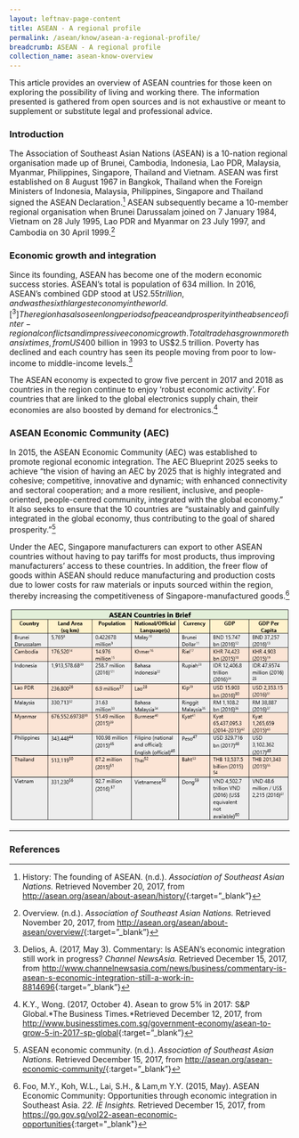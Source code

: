 ```yaml
---
layout: leftnav-page-content
title: ASEAN - A regional profile
permalink: /asean/know/asean-a-regional-profile/
breadcrumb: ASEAN - A regional profile
collection_name: asean-know-overview
---
```


This article provides an overview of ASEAN countries for those keen on exploring the possibility of living and working there. The information presented is gathered from open sources and is not exhaustive or meant to supplement or substitute legal and professional advice.

### **Introduction**

The Association of Southeast Asian Nations (ASEAN) is a 10-nation regional organisation made up of Brunei, Cambodia, Indonesia, Lao PDR, Malaysia, Myanmar, Philippines, Singapore, Thailand and Vietnam. ASEAN was first established on 8 August 1967 in Bangkok, Thailand when the Foreign Ministers of Indonesia, Malaysia, Philippines, Singapore and Thailand signed the ASEAN Declaration.[^1] ASEAN subsequently became a 10-member regional organisation when Brunei Darussalam joined on 7 January 1984, Vietnam on 28 July 1995, Lao PDR and Myanmar on 23 July 1997, and Cambodia on 30 April 1999.[^2]

[^1]: History: The founding of ASEAN. (n.d.). *Association of Southeast Asian Nations.* Retrieved November 20, 2017, from <http://asean.org/asean/about-asean/history/>{:target=”_blank”}
[^2]: Overview. (n.d.). *Association of Southeast Asian Nations.* Retrieved November 20, 2017, from <http://asean.org/asean/about-asean/overview/>{:target=”_blank”}


### **Economic growth and integration**

Since its founding, ASEAN has become one of the modern economic success stories. ASEAN’s total is population of 634 million. In 2016, ASEAN’s combined GDP stood at US$2.55 trillion, and was the sixth largest economy in the world.[^3] The region has also seen long periods of peace and prosperity in the absence of inter-regional conflicts and impressive economic growth. Total trade has grown more than six times, from US$400 billion in 1993 to US$2.5 trillion. Poverty has declined and each country has seen its people moving from poor to low-income to middle-income levels.[^4]

[^3]: ASEAN 50 1967-2017: ASEAN economic progress. (2017). *Association of Southeast Asian Nations*. Retrieved December 22, 2017, from <http://www.aseanstats.org/wp-content/uploads/2017/08/ASEAN_economic_progress.pdf>{:target=”_blank”}

[^4]: Delios, A. (2017, May 3). Commentary: Is ASEAN’s economic integration still work in progress?  *Channel NewsAsia.* Retrieved December 15, 2017, from <http://www.channelnewsasia.com/news/business/commentary-is-asean-s-economic-integration-still-a-work-in-8814696>{:target=”_blank”}

The ASEAN economy is expected to grow five percent in 2017 and 2018 as countries in the region continue to enjoy ‘robust economic activity’. For countries that are linked to the global electronics supply chain, their economies are also boosted by demand for electronics.[^5]

[^5]: K.Y., Wong. (2017, October 4). Asean to grow 5% in 2017: S&P Global.*The Business Times.*Retrieved December 12, 2017, from <http://www.businesstimes.com.sg/government-economy/asean-to-grow-5-in-2017-sp-global>{:target=”_blank”}

### **ASEAN Economic Community (AEC)**

In 2015, the ASEAN Economic Community (AEC) was established to promote regional economic integration. The AEC Blueprint 2025 seeks to achieve “the vision of having an AEC by 2025 that is highly integrated and cohesive; competitive, innovative and dynamic; with enhanced connectivity and sectoral cooperation; and a more resilient, inclusive, and people-oriented, people-centred community, integrated with the global economy.” It also seeks to ensure that the 10 countries are “sustainably and gainfully integrated in the global economy, thus contributing to the goal of shared prosperity.”[^6]

[^6]: ASEAN economic community. (n.d.). *Association of Southeast Asian Nations.* Retrieved December 15, 2017, from <http://asean.org/asean-economic-community/>{:target=”_blank”}

Under the AEC, Singapore manufacturers can export to other ASEAN countries without having to pay tariffs for most products, thus improving manufacturers’ access to these countries. In addition, the freer flow of goods within ASEAN should reduce manufacturing and production costs due to lower costs for raw materials or inputs sourced within the region, thereby increasing the competitiveness of Singapore-manufactured goods.[^7]

[^7]: Foo, M.Y., Koh, W.L., Lai, S.H., & Lam,m Y.Y. (2015, May). ASEAN Economic Community: Opportunities through economic integration in Southeast Asia. *22. IE Insights.* Retrieved December 15, 2017, from <https://go.gov.sg/vol22-asean-economic-opportunities>{:target="_blank"}

![ASEAN Countries in brief](/images/ASEAN-Snapshot-Table-1-new.png)

[^8]: About Brunei. (2015). *Prime Minister’s Office Brunei Darussalam.* Retrieved November 1, 2017, from <http://www.pmo.gov.bn/Pages/AboutBrunei.aspx>{:target=”_blank”}
[^9]: Population. (2017). *Department of Economic Planning and Development.* Retrieved November 1, 2017, from <http://www.depd.gov.bn/SitePages/Population.aspx>{:target=”_blank”}
[^10]: About Brunei. (2015). *Prime Minister’s Office Brunei Darussalam.* Retrieved November 1, 2017, from <http://www.pmo.gov.bn/Pages/AboutBrunei.aspx>{:target=”_blank”}
[^11]: About Brunei. (2015). *Prime Minister’s Office Brunei Darussalam.* Retrieved November 1, 2017, from <http://www.pmo.gov.bn/Pages/AboutBrunei.aspx>{:target=”_blank”}
[^12]: National accounts. (2017). *Department of Economic Planning and Development.* Retrieved November 1, 2017, from [http://www.depd.gov.bn/SitePages/National%20Accounts.aspx](http://www.depd.gov.bn/SitePages/National Accounts.aspx){:target=”_blank”}
[^13]: National accounts. (2017). *Department of Economic Planning and Development.* Retrieved November 1, 2017, from [http://www.depd.gov.bn/SitePages/National%20Accounts.aspx](http://www.depd.gov.bn/SitePages/National Accounts.aspx){:target=”_blank”}
[^14]: Land Area. (2016). *The World Bank.* Retrieved October 16, 2017, from <https://data.worldbank.org/indicator/AG.LND.TOTL.K2>{:target=”_blank”}
[^15]: National Accounts 2015. (2017). *Cambodia National Institute of Statistics.* Retrieved October 16, 2017, from <http://www.nis.gov.kh/nis/NA/NA2015.htm>{:target=”_blank”}
[^16]: Cambodia. (2017, October 6). *Encyclopedia Britannica*. Retrieved October 16, 2017, from <https://www.britannica.com/place/Cambodia>{:target=”_blank”}
[^17]: Cambodia. (2017, October 6). *Encyclopedia Britannica*. Retrieved October 16, 2017, from <https://www.britannica.com/place/Cambodia>{:target=”_blank”}
[^18]: National Accounts 2015. (2017). *Cambodia National Institute of Statistics.* Retrieved October 16, 2017, from <http://www.nis.gov.kh/nis/NA/NA2015.htm>{:target=”_blank”}
[^19]: National Accounts 2015. (2017). *Cambodia National Institute of Statistics.* Retrieved October 16, 2017, from <http://www.nis.gov.kh/nis/NA/NA2015.htm>{:target=”_blank”}
[^20]: Statistik Indonesia 2017. (2017). *Badan Pusat Statistik.* Retrieved October 17, 2017, from <https://www.bps.go.id/website/pdf_publikasi/Statistik-Indonesia-2017.pdf>{:target=”_blank”}
[^21]: Statistik Indonesia 2017. (2017). *Badan Pusat Statistik.* Retrieved October 17, 2017, from <https://www.bps.go.id/website/pdf_publikasi/Statistik-Indonesia-2017.pdf>{:target=”_blank”}
[^22]: What languages are spoken in Indonesia? (2017). *WorldAtlas.* Retrieved November 27, 2017 from <http://www.worldatlas.com/articles/what-languages-are-spoken-in-indonesia.html>{:target=”_blank”}
[^23]: IDR- Indonesian Rupiah, (2017). *Xe.com.* Retrieved November 27, 2017, from <http://www.xe.com/currency/idr-indonesian-rupiah>{:target=”_blank”}
[^24]: Statistik Indonesia 2017. (2017). *Badan Pusat Statistik.* Retrieved October 17, 2017, from <https://www.bps.go.id/website/pdf_publikasi/Statistik-Indonesia-2017.pdf>{:target=”_blank”}
[^25]: Statistik Indonesia 2017. (2017). *Badan Pusat Statistik.* Retrieved October 17, 2017, from <https://www.bps.go.id/website/pdf_publikasi/Statistik-Indonesia-2017.pdf>{:target=”_blank”}
[^26]: Laos: Basic data. (2017, September 15). *The Economist.* Retrieved October 22, 2017, from <http://country.eiu.com/article.aspx?articleid=2005905984&Country=Laos&topic=Summary&subtopic=Basic+data>{:target=”_blank”}
[^27]: Laos: Basic data. (2017, September 15). *The Economist.* Retrieved October 22, 2017, from <http://country.eiu.com/article.aspx?articleid=2005905984&Country=Laos&topic=Summary&subtopic=Basic+data>{:target=”_blank”}
[^28]: Laos: Introduction. (2017). *Michigan State University.* Retrieved November 10, 2017, from <https://globaledge.msu.edu/countries/laos>{:target=”_blank”}
[^29]: Decree law on foreign currency. (n.d.). *Bank of the Lao PDR.* Retrieved November 27, 2017, from <https://www.bol.gov.la/english/old_files/decreefor3.html>{:target=”_blank”}
[^30]: Lao PDR. (2017). *The World Bank Group.* Retrieved October 26, 2017, from <https://data.worldbank.org/country/lao-pdr>{:target=”_blank”}
[^31]: GDP per capita (current US$). (2017, September 18). *World Bank.* Retrieved November 27, 2017, from <https://www.google.com.sg/publicdata/explore?ds=d5bncppjof8f9_&met_y=ny_gdp_pcap_cd&idim=country:LAO:KHM:VNM&hl=en&dl=en>{:target=”_blank”}
[^32]: Malaysia. (2017). *Department of Statistics Malaysia.* Retrieved October 20, 2017, from <https://www.dosm.gov.my/v1/index.php?r=column/cone&menu_id=dDM2enNvM09oTGtQemZPVzRTWENmZz09>{:target=”_blank”}
[^33]: Malaysia. (2017). *Department of Statistics Malaysia.* Retrieved October 20, 2017, from <https://www.dosm.gov.my/v1/index.php?r=column/cone&menu_id=dDM2enNvM09oTGtQemZPVzRTWENmZz09>{:target=”_blank”}
[^34]: The languages of Malaysia. (2010). *AsianInfo*. Retrieved December 15, 2017, from <http://www.asianinfo.org/asianinfo/malaysia/pro-languages.htm>{:target=”_blank”}
[^35]: Currency. (2017). *Tourism Malaysia.* Retrieved October 20, 2017, from <http://www.malaysia.travel/en/my/about-malaysia/fast-facts/currency>{:target=”_blank”}
[^36]: Gross domestic product 2016. (2017, May 19). *Department of Statistics Malaysia.* Retrieved October 20, 2017, from <https://www.dosm.gov.my/v1/index.php?r=column/cthemeByCat&cat=153&bul_id=UFRlamRjQUUwbkhXSFNoa0NoMXVkUT09&menu_id=TE5CRUZCblh4ZTZMODZIbmk2aWRRQT09>{:target=”_blank”}
[^37]: GDP by state, 2010-2016. (2017, September 6). *Department of Statistics Malaysia.* Retrieved October 20, 2017, from <https://www.dosm.gov.my/v1/index.php?r=column/cthemeByCat&cat=102&bul_id=VS9Gckp1UUpKQUFWS1JHUnJZS2xzdz09&menu_id=TE5CRUZCblh4ZTZMODZIbmk2aWRRQT09>{:target=”_blank”}
[^38]: Myanmar statistical yearbook 2015. (2015). *Ministry of National Planning and Economic Development.* Retrieved October 30, 2017, from <http://www.mmsis.gov.mm/sub_menu/statistics/fileDb.jsp>{:target=”_blank”}
[^39]: Myanmar statistical yearbook 2015. (2015). *Ministry of National Planning and Economic Development.* Retrieved October 30, 2017, from <http://www.mmsis.gov.mm/sub_menu/statistics/fileDb.jsp>{:target=”_blank”}
[^40]: What languages are spoken in Myanmar? (2017, August 1). *WorldAtlas,com.* Retrieved November 27, 2017 from <http://www.worldatlas.com/articles/what-languages-are-spoken-in-myanmar-burma.html>{:target=”_blank”}
[^41]: MMK – Burmese Kyat. (2017, November 27). *Xe.com.* Retrieved November 27, 2017, from <http://www.xe.com/currency/mmk-burmese-kyat>{:target=”_blank”}
[^42]: Myanmar statistical yearbook 2015. (2015). *Ministry of National Planning and Economic Development.* Retrieved October 30, 2017, from <http://www.mmsis.gov.mm/sub_menu/statistics/fileDb.jsp>{:target=”_blank”}
[^43]: Myanmar statistical yearbook 2015. (2015). *Ministry of National Planning and Economic Development.* Retrieved October 30, 2017, from <http://www.mmsis.gov.mm/sub_menu/statistics/fileDb.jsp>{:target=”_blank”}
[^44]: About the Philippines. (2017). *Philippine Government Portal.* Retrieved October 30, 2017, from <https://www.gov.ph/about-the-philippines>{:target=”_blank”}
[^45]: Highlights of the Philippine Population, 2015 Census of Population. (2015). *Philippine Statistics Authority.* Retrieved October 30, 2017, from [https://www.psa.gov.ph/sites/default/files/attachments/hsd/pressrelease/2015%20population%20counts%20Summary_0.xlsx](https://www.psa.gov.ph/sites/default/files/attachments/hsd/pressrelease/2015 population counts Summary_0.xlsx){:target=”_blank”}
[^46]: About the Philippines. (2017). *Philippine Government Portal.* Retrieved October 30, 2017, from <https://www.gov.ph/about-the-philippines>{:target=”_blank”}
[^47]: About the Philippines. (2017). *Philippine Government Portal.* Retrieved October 30, 2017, from <https://www.gov.ph/about-the-philippines>{:target=”_blank”}
[^48]: Report for selected countries and subjects. (2017). *International Monetary Fund.* Retrieved October 30, 2017, from <http://www.imf.org/external/pubs/ft/weo/2017/01/weodata/weorept.aspx?pr.x=59&pr.y=10&sy=2017&ey=2017&scsm=1&ssd=1&sort=country&ds=.&br=1&c=566&s=NGDPD%2CNGDPDPC%2CPPPGDP%2CPPPPC&grp=0&a>{:target=”_blank”}
[^49]: Report for selected countries and subjects. (2017). *International Monetary Fund.* Retrieved October 30, 2017, from <http://www.imf.org/external/pubs/ft/weo/2017/01/weodata/weorept.aspx?pr.x=59&pr.y=10&sy=2017&ey=2017&scsm=1&ssd=1&sort=country&ds=.&br=1&c=566&s=NGDPD%2CNGDPDPC%2CPPPGDP%2CPPPPC&grp=0&a>{:target=”_blank”}
[^50]: Statistical yearbook Thailand 2016. (2016). *National Statistical Office, Ministry of Information and Communication Technology*, p. 13. Retrieved November 7, 2017, from <http://service.nso.go.th/nso/nsopublish/pubs/e-book/esyb59/files/assets/basic-html/index.html#1>{:target=”_blank”}
[^51]: Report on population characteristics: The 2015-2016 survey of population change. (2016). *National Statistical Office, Ministry of Information and Communication Technology*. Retrieved November 7, 2017, from [http://web.nso.go.th/en/survey/popchan/data/2015-2016-Full%20Report.pdf](http://web.nso.go.th/en/survey/popchan/data/2015-2016-Full Report.pdf){:target=”_blank”}
[^52]: Statistical yearbook Thailand 2016. (2016). *National Statistical Office, Ministry of Information and Communication Technology*, p. 15. Retrieved November 7, 2017, from <http://service.nso.go.th/nso/nsopublish/pubs/e-book/esyb59/files/assets/basic-html/index.html#1>{:target=”_blank”}
[^53]: THB – Thai Baht (2017). *xe.com.* Retrieved 27 November 2017, from <http://www.xe.com/currency/thb-thai-baht>{:target=”_blank”}
[^54]: Statistical yearbook Thailand 2016. (2016). *National Statistical Office, Ministry of Information and Communication Technology*, p. 16. Retrieved November 7, 2017, from <http://service.nso.go.th/nso/nsopublish/pubs/e-book/esyb59/files/assets/basic-html/index.html#1>{:target=”_blank”}
[^55]: Statistical yearbook Thailand 2016. (2016). *National Statistical Office, Ministry of Information and Communication Technology*, p. 54. Retrieved November 7, 2017, from <http://service.nso.go.th/nso/nsopublish/pubs/e-book/esyb59/files/assets/basic-html/index.html#1>{:target=”_blank”}
[^56]: Statistical yearbook of Viet Nam 2016 – Population and employment. (2017). *Statistical Publishing House*, p. 77. Retrieved October 31, 2017, from <https://www.gso.gov.vn/default_en.aspx?tabid=515&idmid=5&ItemID=18533>{:target=”_blank”}
[^57]: Statistical yearbook of Viet Nam 2016 – Foreword. (2017). *Statistical Publishing House*, p. 20. Retrieved October 31, 2017, from <https://www.gso.gov.vn/default_en.aspx?tabid=515&idmid=5&ItemID=18533>{:target=”_blank”}
[^58]: Vietnamese language history. (2017). *Vietnam Culture*. Retrieved October 31, 2017, from <http://www.vietnam-culture.com/vietnamese-language-history.aspx>{:target=”_blank”}
[^59]: Exchange Rate. (2017). *The State Bank of Vietnam*. Retrieved October 31, 2017, from [https://www.sbv.gov.vn/webcenter/portal/en/home/rm/er?_afrLoop=413306837040000#%40%3F_afrLoop%3D413306837040000%26centerWidth%3D80%2525%26leftWidth%3D20%2525%26rightWidth%3D0%2525%26showFooter%3Dfalse%26showHeader%3Dfalse%26_adf.ctrl-state%3Dxjw78a3k1_172](https://www.sbv.gov.vn/webcenter/portal/en/home/rm/er?_afrLoop=413306837040000#%40%3F_afrLoop%3D413306837040000%26centerWidth%3D80%25%26leftWidth%3D20%25%26rightWidth%3D0%25%26showFooter%3Dfalse%26showHeader%3Dfalse%26_adf.ctrl-state%3Dxjw78a3k1_172){:target=”_blank”}
[^60]: Statistical yearbook of Viet Nam 2016 – Foreword. (2017). *Statistical Publishing House*, p. 16. Retrieved October 31, 2017, from <https://www.gso.gov.vn/default_en.aspx?tabid=515&idmid=5&ItemID=18533>{:target=”_blank”}
[^61]: Statistical yearbook of Viet Nam 2016 – Foreword. (2017). *Statistical Publishing House*, p. 16. Retrieved October 31, 2017, from <https://www.gso.gov.vn/default_en.aspx?tabid=515&idmid=5&ItemID=18533>{:target=”_blank”}
---
### **References**